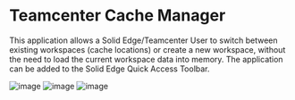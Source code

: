 # Teamcenter Cache Manager
This application allows a Solid Edge/Teamcenter User to switch between existing workspaces (cache locations) or create a new workspace, without the need to load the current workspace data into memory. 
The application can be added to the Solid Edge Quick Access Toolbar.

![image](https://user-images.githubusercontent.com/23720515/113258334-1ba95d00-92cc-11eb-983e-6bd94d4d430b.png)
![image](https://user-images.githubusercontent.com/23720515/113258388-2b28a600-92cc-11eb-8d28-0f7e761b94e0.png)
![image](https://user-images.githubusercontent.com/23720515/113258752-a2f6d080-92cc-11eb-9abc-35692eeb5983.png)


